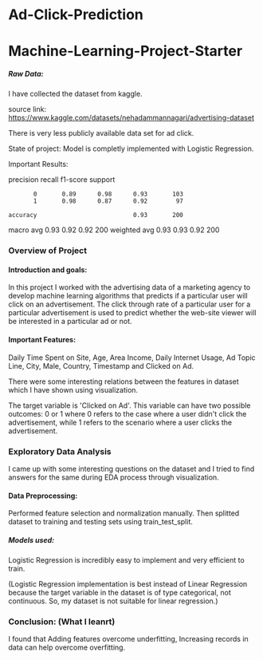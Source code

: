 # Ad-Click-Prediction
# Machine-Learning-Project-Starter

##### Raw Data:
I have collected the dataset from kaggle. 

source link: https://www.kaggle.com/datasets/nehadammannagari/advertising-dataset

There is very less publicly available data set for ad click.

State of project:
Model is completly implemented with Logistic Regression.

Important Results:

precision    recall  f1-score   support

           0       0.89      0.98      0.93       103
           1       0.98      0.87      0.92        97

    accuracy                           0.93       200
   macro avg       0.93      0.92      0.92       200
weighted avg       0.93      0.93      0.92       200


### Overview of Project
#### Introduction and goals:
In this project I worked with the advertising data of a marketing agency to develop machine learning algorithms that predicts if a particular user will click on an advertisement. The click through rate of a particular user for a particular advertisement is used to predict whether the web-site viewer will be interested in a particular ad or not. 

#### Important Features:
Daily Time Spent on Site, Age, Area Income, Daily Internet Usage, Ad Topic Line, City, Male, Country, Timestamp and Clicked on Ad.

There were some interesting relations between the features in dataset which I have shown using visualization.

The target variable is 'Clicked on Ad'. This variable can have two possible outcomes: 0 or 1 where 0 refers to the case where a user didn't click the advertisement, while 1 refers to the scenario where a user clicks the advertisement.

### Exploratory Data Analysis
I came up with some interesting questions on the dataset and I tried to find answers for the same during EDA process through visualization.

#### Data Preprocessing:
Performed feature selection and normalization manually. Then splitted dataset to training and testing sets using train_test_split. 
##### Models used:
Logistic Regression is incredibly easy to implement and very efficient to train. 

(Logistic Regression implementation is best instead of Linear Regression because the target variable in the dataset is of type categorical, not continuous. So, my dataset is not suitable for linear regression.)


### Conclusion: (What I leanrt)
I found that Adding features overcome underfitting, Increasing records in data can help overcome overfitting. 
